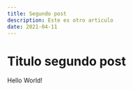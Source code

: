```yaml
---
title: Segundo post
description: Este es otro articulo
date: 2021-04-11
---
```


# Titulo segundo post

Hello World!